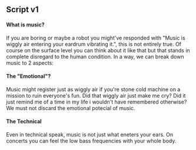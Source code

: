 ## Script v1
#### What is music?
If you are boring or maybe a robot you might've responded with "Music is wiggly air entering your eardrum vibrating it.", this is not entirely true. Of course on the surface level you can think about it like that but that
stands in complete disregard to the human condition.
In a way, we can break down music to 2 aspects:

#### The "Emotional"?
Music might register just as wiggly air if you're stone cold machine on a mission to ruin everyone's fun. Did that wiggly air just make me cry? Did it just remind me of a time in my life i wouldn't have remembered otherwise?
We must not discard the emotional potecial of music.  

#### The Technical
Even in technical speak, music is not just what eneters your ears. On concerts you can feel the low bass frequencies with your whole body. 
